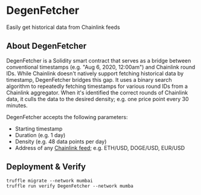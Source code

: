 # DegenFetcher

Easily get historical data from Chainlink feeds
 
## About DegenFetcher
 
DegenFetcher is a Solidity smart contract that serves as a bridge between conventional timestamps (e.g. "Aug 6, 2020, 12:00am") and Chainlink round IDs. While Chainlink doesn't natively support fetching historical data by timestamp, DegenFetcher bridges this gap. It uses a binary search algorithm to repeatedly fetching timestamps for various round IDs from a Chainlink aggregator. When it's identified the correct rounds of Chainlink data, it culls the data to the desired density; e.g. one price point every 30 minutes.

DegenFetcher accepts the following parameters:
* Starting timestamp
* Duration (e.g. 1 day)
* Density (e.g. 48 data points per day)
* Address of any [Chainlink feed](https://medium.com/r?url=https%3A%2F%2Fdocs.chain.link%2Fdocs%2Fethereum-addresses%2F); e.g. ETH/USD, DOGE/USD, EUR/USD


## Deployment & Verify

```
truffle migrate --network mumbai
truffle run verify DegenFetcher --network mumba
```